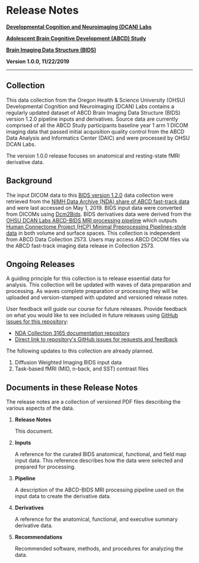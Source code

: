 # Release Notes

[**Developmental Cognition and Neuroimaging (DCAN) Labs**](http://www.ohsu.edu/dcan)

[**Adolescent Brain Cognitive Development (ABCD) Study**](https://abcdstudy.org/)

[**Brain Imaging Data Structure (BIDS)**](https://bids.neuroimaging.io/)

**Version 1.0.0, 11/22/2019**

---

## Collection

This data collection from the Oregon Health & Science University (OHSU) Developmental Cognition and Neuroimaging (DCAN) Labs contains a regularly updated dataset of ABCD Brain Imaging Data Structure (BIDS) version 1.2.0 pipeline inputs and derivatives. Source data are currently comprised of all the ABCD Study participants baseline year 1 arm 1 DICOM imaging data that passed initial acquisition quality control from the ABCD Data Analysis and Informatics Center (DAIC) and were processed by OHSU DCAN Labs.

The version 1.0.0 release focuses on anatomical and resting-state fMRI derivative data.

## Background

The input DICOM data to this [BIDS version 1.2.0](https://www.nature.com/articles/sdata201644) data collection were retrieved from the [NIMH Data Archive (NDA) share of ABCD fast-track data](https://nda.nih.gov/edit_collection.html?id=2573) and were last accessed on May 1, 2019. BIDS input data were converted from DICOMs using [Dcm2Bids](https://github.com/cbedetti/Dcm2Bids). BIDS derivatives data were derived from the [OHSU DCAN Labs ABCD-BIDS MRI processing pipeline](https://doi.org/10.5281/zenodo.2587210) which outputs [Human Connectome Project (HCP) Minimal Preprocessing Pipelines-style data](https://doi.org/10.1016/j.neuroimage.2013.04.127) in both volume and surface spaces. This collection is independent from ABCD Data Collection 2573. Users may access ABCD DICOM files via the ABCD fast-track imaging data release in Collection 2573.

## Ongoing Releases

A guiding principle for this collection is to release essential data for analysis.  This collection will be updated with waves of data preparation and processing.  As waves complete preparation or processing they will be uploaded and version-stamped with updated and versioned release notes.

User feedback will guide our course for future releases.  Provide feedback on what you would like to see included in future releases using [GitHub issues for this repository](https://github.com/DCAN-Labs/nda-collection-3165/issues):

- [NDA Collection 3165 documentation repository](https://github.com/DCAN-Labs/nda-collection-3165)
- [Direct link to repository's GitHub issues for requests and feedback](https://github.com/DCAN-Labs/nda-collection-3165/issues)

The following updates to this collection are already planned.

1. Diffusion Weighted Imaging BIDS input data
1. Task-based fMRI (MID, n-back, and SST) contrast files

## Documents in these Release Notes

The release notes are a collection of versioned PDF files describing the various aspects of the data.

1. **Release Notes**

    This document.

1. **Inputs**

    A reference for the curated BIDS anatomical, functional, and field map input data.  This reference describes how the data were selected and prepared for processing.

1. **Pipeline**

    A description of the ABCD-BIDS MRI processing pipeline used on the input data to create the derivative data.

1. **Derivatives**

    A reference for the anatomical, functional, and executive summary derivative data.

1. **Recommendations**

    Recommended software, methods, and procedures for analyzing the data.
